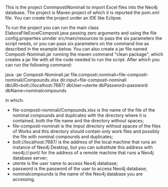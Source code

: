
This is the project CommpostiNominali to import Excel files into the Neo4j database. The project is Maven project of which it is reported the pom.xml file. You can create the project under an IDE like Eclipse.

To run the project you can run the main class ElaboraFileExcelComposti.java passing zero arguments and using the file config.properties unnder src/main/resources to pass the six parameters the script needs, or you can pass six parameters on the command line as described in the example below. You can also create a jar file named Composti-Nominali.jar running the maven command "clean package", which creates a jar file with all the code needed to run the script. After which you can run the following command:

java -jar Composti-Nominali.jar file.composti.nominali=file-composti-nominali/Compounds.xlsx dir.input=file-composti-nominali dbURI=bolt://localhost:7687/ dbUser=utente dbPassword=password dbName=nominalcompounds

in which:
- file-composti-nominali/Compounds.xlsx is the name of the file of the nominal compounds and duplicates with the directory where it is contained, both the file name and the directory without spaces;
- file-composti-nominali is the imput directory without spaces of the files of Works and this directory should contain only work files and possibly the file with nominal compounds and duplicates;
- bolt://localhost:7687/ is the address of the local machine that runs an instance of Neo4j Desktop, but you can substitute this address with neo4j://<ip-address>:port/ for the address of a remote machine that runs a Neo4j database server;
- utente is the user name to access Neo4j database;
- password is the password of the user to access Neo4j database;
- nominalcompounds is the name of the Neo4j database you are accessing.


